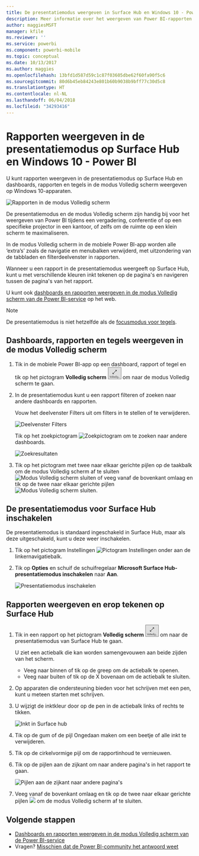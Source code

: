 ```yaml
---
title: De presentatiemodus weergeven in Surface Hub en Windows 10 - Power BI I
description: Meer informatie over het weergeven van Power BI-rapporten in Surface Hub en het weergeven van Power BI-dashboards, -rapporten en -tegels in de modus Volledig scherm op Windows 10-apparaten.
author: maggiesMSFT
manager: kfile
ms.reviewer: ''
ms.service: powerbi
ms.component: powerbi-mobile
ms.topic: conceptual
ms.date: 10/13/2017
ms.author: maggies
ms.openlocfilehash: 13bfd1d587d59c1c87f03605dbe62f60fa90f5c6
ms.sourcegitcommit: 80d6b45eb84243e801b60b9038b9bff77c30d5c8
ms.translationtype: HT
ms.contentlocale: nl-NL
ms.lasthandoff: 06/04/2018
ms.locfileid: "34293416"
---
```

# <a name="view-reports-in-presentation-mode-on-surface-hub-and-windows-10---power-bi"></a>Rapporten weergeven in de presentatiemodus op Surface Hub en Windows 10 - Power BI
U kunt rapporten weergeven in de presentatiemodus op Surface Hub en dashboards, rapporten en tegels in de modus Volledig scherm weergeven op Windows 10-apparaten. 

![Rapporten in de modus Volledig scherm](media/mobile-windows-10-app-presentation-mode/power-bi-presentation-mode.png)

De presentatiemodus en de modus Volledig scherm zijn handig bij voor het weergeven van Power BI tijdens een vergadering, conferentie of op een specifieke projector in een kantoor, of zelfs om de ruimte op een klein scherm te maximaliseren. 

In de modus Volledig scherm in de mobiele Power BI-app worden alle ‘extra’s’ zoals de navigatie en menubalken verwijderd, met uitzondering van de tabbladen en filterdeelvenster in rapporten.

Wanneer u een rapport in de presentatiemodus weergeeft op Surface Hub, kunt u met verschillende kleuren inkt tekenen op de pagina's en navigeren tussen de pagina's van het rapport.

U kunt ook [dashboards en rapporten weergeven in de modus Volledig scherm van de Power BI-service](service-fullscreen-mode.md) op het web.

> [!NOTE]
> De presentatiemodus is niet hetzelfde als de [focusmodus voor tegels](mobile-tiles-in-the-mobile-apps.md).
> 
> 

## <a name="display-dashboards-reports-and-tiles-in-full-screen-mode"></a>Dashboards, rapporten en tegels weergeven in de modus Volledig scherm
1. Tik in de mobiele Power BI-app op een dashboard, rapport of tegel en tik op het pictogram **Volledig scherm** ![Pictogram Volledig scherm](media/mobile-windows-10-app-presentation-mode/power-bi-full-screen-icon.png) om naar de modus Volledig scherm te gaan.
2. In de presentatiemodus kunt u een rapport filteren of zoeken naar andere dashboards en rapporten.
   
    Vouw het deelvenster Filters uit om filters in te stellen of te verwijderen.
   
    ![Deelvenster Filters](media/mobile-windows-10-app-presentation-mode/power-bi-windows-10-presentation-filter.png)
   
     Tik op het zoekpictogram ![Zoekpictogram](media/mobile-windows-10-app-presentation-mode/power-bi-windows-10-presentation-search-icon.png) om te zoeken naar andere dashboards.
   
    ![Zoekresultaten](media/mobile-windows-10-app-presentation-mode/power-bi-windows-10-search.png)
3. Tik op het pictogram met twee naar elkaar gerichte pijlen op de taakbalk om de modus Volledig scherm af te sluiten ![Modus Volledig scherm sluiten](media/mobile-windows-10-app-presentation-mode/power-bi-windows-10-exit-full-screen-icon.png) of veeg vanaf de bovenkant omlaag en tik op de twee naar elkaar gerichte pijlen ![Modus Volledig scherm sluiten](media/mobile-windows-10-app-presentation-mode/power-bi-windows-10-exit-full-screen-hub-icon.png).

## <a name="turn-on-presentation-mode-for-surface-hub"></a>De presentatiemodus voor Surface Hub inschakelen
De presentatiemodus is standaard ingeschakeld in Surface Hub, maar als deze uitgeschakeld, kunt u deze weer inschakelen.

1. Tik op het pictogram Instellingen ![Pictogram Instellingen](media/mobile-windows-10-app-presentation-mode/power-bi-settings-icon.png) onder aan de linkernavigatiebalk.
2. Tik op **Opties** en schuif de schuifregelaar **Microsoft Surface Hub-presentatiemodus inschakelen** naar **Aan**.
   
    ![Presentatiemodus inschakelen](media/mobile-windows-10-app-presentation-mode/power-bi-turn-on-presentation-mode.png)

## <a name="display-and-draw-on-reports-on-surface-hub"></a>Rapporten weergeven en erop tekenen op Surface Hub
1. Tik in een rapport op het pictogram **Volledig scherm** ![Pictogram Volledig scherm](media/mobile-windows-10-app-presentation-mode/power-bi-full-screen-icon.png) om naar de presentatiemodus van Surface Hub te gaan.
   
    U ziet een actiebalk die kan worden samengevouwen aan beide zijden van het scherm. 
   
   * Veeg naar binnen of tik op de greep om de actiebalk te openen.
   * Veeg naar buiten of tik op de X bovenaan om de actiebalk te sluiten.
2. Op apparaten die ondersteuning bieden voor het schrijven met een pen, kunt u meteen starten met schrijven. 
3. U wijzigt de inktkleur door op de pen in de actiebalk links of rechts te tikken.
   
    ![Inkt in Surface hub](media/mobile-windows-10-app-presentation-mode/power-bi-windows-10-surface-hub-ink.png)
4. Tik op de gum of de pijl Ongedaan maken om een beetje of alle inkt te verwijderen.
5. Tik op de cirkelvormige pijl om de rapportinhoud te vernieuwen.
6. Tik op de pijlen aan de zijkant om naar andere pagina's in het rapport te gaan.
   
    ![Pijlen aan de zijkant naar andere pagina's](media/mobile-windows-10-app-presentation-mode/power-bi-windows-10-surface-hub-arrows.png)
7. Veeg vanaf de bovenkant omlaag en tik op de twee naar elkaar gerichte pijlen ![](media/mobile-windows-10-app-presentation-mode/power-bi-windows-10-exit-full-screen-hub-icon.png) om de modus Volledig scherm af te sluiten.

## <a name="next-steps"></a>Volgende stappen
* [Dashboards en rapporten weergeven in de modus Volledig scherm van de Power BI-service](service-fullscreen-mode.md)
* Vragen? [Misschien dat de Power BI-community het antwoord weet](http://community.powerbi.com/)

